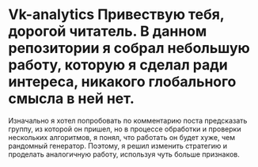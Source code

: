 # Vk-analytics Привествую тебя, дорогой читатель. В данном репозитории я собрал небольшую работу, которую я сделал ради интереса, никакого глобального смысла в ней нет.
Изначально я хотел попробовать по комментарию поста предсказать группу, из которой он пришел, но в процессе обработки и проверки нескольких алгоритмов, я понял, что работать он будет хуже, чем рандомный генератор.
Поэтому, я решил изменить стратегию и проделать аналогичную работу, используя чуть больше признаков.
